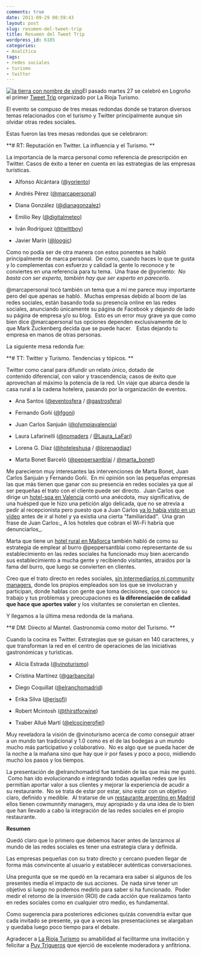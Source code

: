 ```yaml
---
comments: true
date: 2011-09-29 08:59:43
layout: post
slug: resumen-del-tweet-trip
title: Resumen del Tweet Trip
wordpress_id: 6185
categories:
- Analítica
tags:
- redes sociales
- turismo
- twitter
---
```


[![la tierra con nombre de vino](http://www.alvareznavarro.es/wp-content/uploads/2011/09/tweet_trip_logo.png)](http://www.alvareznavarro.es/wp-content/uploads/2011/09/tweet_trip_logo.png)El pasado martes 27 se celebró en Logroño el primer [Tweet Trip](http://tweettrip.wordpress.com/) organizado por La Rioja Turismo.

El evento se compuso de tres mesas redondas donde se trataron diversos temas relacionados con el turismo y Twitter principalmente aunque sin olvidar otras redes sociales.

Estas fueron las tres mesas redondas que se celebraron:

**# RT: Reputación en Twitter. La influencia y el Turismo. **

La importancia de la marca personal como referencia de prescripción en Twitter. Casos de éxito a tener en cuenta en las estrategias de las empresas turísticas.



	
  * Alfonso Alcántara ([@yoriento](http://twitter.com/yoriento))

	
  * Andrés Pérez ([@marcapersonal](http://twitter.com/marcapersonal))

	
  * Diana González ([@dianagonzalez](http://twitter.com/dianagonzalez))

	
  * Emilio Rey ([@digitalmeteo](http://twitter.com/digitalmeteo))

	
  * Iván Rodríguez ([@twittboy](http://twitter.com/twittboy))

	
  * Javier Marín ([@loogic](http://twitter.com/loogic))


Como no podía ser de otra manera con estos ponentes se habló principalmente de marca personal.  De como, cuando haces lo que te gusta y lo complementas con esfuerzo y calidad la gente lo reconoce y te conviertes en una referencia para tu tema.  Una frase de @yoriento:  _No basta con ser experto, también hay que ser experto en parecerlo._

@marcapersonal tocó también un tema que a mí me parece muy importante pero del que apenas se habló.  Muchas empresas debido al boom de las redes sociales, están basando toda su presencia online en las redes sociales, anunciando únicamente su página de Facebook y dejando de lado su página de empresa y/o su blog.  Esto es un error muy grave ya que como bien dice @marcapersonal tus opciones dependen exclusivamente de lo que Mark Zuckenberg decida que se puede hacer.   Estas dejando tu empresa en manos de otras personas.

La siguiente mesa redonda fue:

**# TT: Twitter y Turismo. Tendencias y tópicos. **

Twitter como canal para difundir un relato único, dotado de contenido diferencial, con valor y trascendencia; casos de éxito que aprovechan al máximo la potencia de la red. Un viaje que abarca desde la casa rural a la cadena hotelera, pasando por la organización de eventos.



	
  * Ana Santos ([@eventosfera](http://twitter.com/eventosfera) / [@gastrosfera](http://twitter.com/gastrosfera))

	
  * Fernando Goñi ([@fgoni](http://twitter.com/fgoni))

	
  * Juan Carlos Sanjuán ([@olympiavalencia](http://twitter.com/olympiavalencia))

	
  * Laura Lafarinelli ([@nomaders](http://twitter.com/nomaders) / [@Laura_LaFari](http://twitter.com/laura_lafari))

	
  * Lorena G. Díaz ([@hoteleshusa](http://twitter.com/hoteleshusa) / [@lorenagdiaz](http://twitter.com/lorenagdiaz))

	
  * Marta Bonet Barceló ([@peppersantblai](http://twitter.com/peppersantblai) / [@marta_bonet](http://twitter.com/marta_bonet))


Me parecieron muy interesantes las intervenciones de Marta Bonet, Juan Carlos Sanjuán y Fernando Goñi.  En mi opinión son las pequeñas empresas las que más tienen que ganar con su presencia en redes sociales ya que al ser pequeñas el trato con el cliente puede ser directo.  Juan Carlos que dirige un [hotel-spa en Valencia](http://www.olympiahotelvalencia.com/) contó una anécdota, muy significativa, de una huésped que le hizo una petición algo delicada, que no se atrevía a pedir al recepcionista pero puesto que a Juan Carlos [ya lo había visto en un vídeo](http://webtv.olympiagrupo.com/) antes de ir al hotel y ya existia una cierta "familiaridad".  Una gran frase de Juan Carlos:_ A los hoteles que cobran el Wi-Fi habría que denunciarlos_.

Marta que tiene un [hotel rural en Mallorca](http://santblai.com/) también habló de como su estrategia de emplear al burro @peppersantblai como representante de su establecimiento en las redes sociales ha funcionado muy bien acercando sus establecimiento a mucha gente y recibiendo visitantes, atraidos por la fama del burro, que luego se convierten en clientes.

Creo que el trato directo en redes sociales, [sin intermediarios ni community managers](http://www.alvareznavarro.es/5867/tu-empresa-no-necesita-un-community-manager/), donde los propios empleados son los que se involucran y participan, donde hablas con gente que toma decisiones, que conoce su trabajo y tus problemas y preocupaciones es **la diferenciación de calidad que hace que aportes valor** y los visitantes se conviertan en clientes.

Y llegamos a la última mesa redonda de la mañana.

**# DM: Directo al Mantel. Gastronomía como motor del Turismo. **

Cuando la cocina es Twitter. Estrategias que se guisan en 140 caracteres, y que transforman la red en el centro de operaciones de las iniciativas gastronómicas y turísticas.



	
  * Alicia Estrada ([@vinoturismo](http://twitter.com/vinoturismo))

	
  * Cristina Martínez ([@garbancita](http://twitter.com/garbancita))

	
  * Diego Coquillat ([@elranchomadrid](http://twitter.com/elranchomadrid))

	
  * Erika Silva ([@erisofi](http://twitter.com/erisofi))

	
  * Robert Mcintosh ([@thirstforwine](http://twitter.com/thirstforwine))

	
  * Txaber Allué Martí ([@elcocinerofiel](http://twitter.com/elcocinerofiel))


Muy reveladora la visión de @vinoturismo acerca de como conseguir atraer a un mundo tan tradicional y 1.0 como es el de las bodegas a un mundo mucho más participativo y colaborativo.  No es algo que se pueda hacer de la noche a la mañana sino que hay que ir por fases y poco a poco, midiendo mucho los pasos y los tiempos.

La presentación de @elranchomadrid fue también de las que más me gustó.  Como han ido evolucionando e integrando todas aquellas redes que les permitían aportar valor a sus clientes y mejorar la experiencia de acudir a su restaurante.  No se trata de estar por estar, sino estar con un objetivo claro, definido y medible.  Al tratarse de un [restaurante argentino en Madrid](http://www.elranchomadrid.com/) ellos tienen cowmunnity managers, muy apropiado y da una idea de lo bien que han llevado a cabo la integración de las redes sociales en el propio restaurante.

**Resumen**

Quedó claro que lo primero que debemos hacer antes de lanzarnos al mundo de las redes sociales es tener una estrategia clara y definida.

Las empresas pequeñas con su trato directo y cercano pueden llegar de forma más convincente al usuario y establecer auténticas conversaciones.

Una pregunta que se me quedó en la recamara era saber si algunos de los presentes medía el impacto de sus acciones.  De nada sirve tener un objetivo si luego no podemos medirlo para saber si ha funcionado.  Poder medir el retorno de la inversión (ROI) de cada acción que realizamos tanto en redes sociales como en cualquier otro medio, es fundamental.

Como sugerencia para posteriores ediciones quizás convendría evitar que cada invitado se presente, ya que a veces las presentaciones se alargaban y quedaba luego poco tiempo para el debate.

Agradecer a [La Rioja Turismo](http://lariojaturismo.com/) su amabilidad al facilitarme una invitación y felicitar a [Puy Trigueros](http://www.historiasdemarketing.com/) que ejerció de excelente moderadora y anfitriona.

